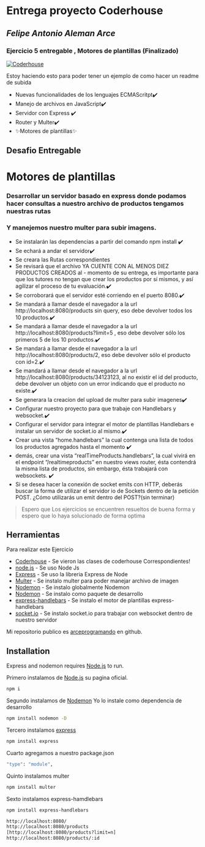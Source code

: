 # Entrega proyecto Coderhouse
## _Felipe Antonio Aleman Arce_
### Ejercicio 5 entregable , Motores de plantillas  (Finalizado)
[![Coderhouse](https://res.cloudinary.com/hdsqazxtw/image/upload/v1570710978/coderhouse.jpg)](https://github.com/arceprogramando)

Estoy haciendo esto para poder tener un ejemplo de como hacer un readme de subida

- Nuevas funcionalidades de los lenguajes ECMAScritpt✔️
- Manejo de archivos en JavaScript✔️
- Servidor con Express ✔️
- Router y Multer✔️
- ✨Motores de plantillas✨

## Desafio Entregable
# Motores de plantillas
### Desarrollar un servidor basado en express donde podamos hacer consultas a nuestro archivo de productos tengamos nuestras rutas
### Y manejemos nuestro multer para subir imagens.


- Se instalarán las dependencias a partir del comando npm install ✔️
- Se echará a andar el servidor✔️
- Se creara las Rutas correspondientes
- Se revisará que el archivo YA CUENTE CON AL MENOS DIEZ PRODUCTOS CREADOS al - momento de su entrega, es importante para que los tutores no tengan que crear los productos por sí mismos, y así agilizar el proceso de tu evaluación.✔️
- Se corroborará que el servidor esté corriendo en el puerto 8080.✔️
- Se mandará a llamar desde el navegador a la url http://localhost:8080/products sin query, eso debe devolver todos los 10 productos.✔️
- Se mandará a llamar desde el navegador a la url http://localhost:8080/products?limit=5 , eso debe devolver sólo los primeros 5 de los 10 productos.✔️
- Se mandará a llamar desde el navegador a la url http://localhost:8080/products/2, eso debe devolver sólo el producto con id=2.✔️
- Se mandará a llamar desde el navegador a la url http://localhost:8080/products/34123123, al no existir el id del producto, debe devolver un objeto con un error indicando que el producto no existe.✔️
- Se generara la creacion del upload de multer para subir imagenes✔️
- Configurar nuestro proyecto para que trabaje con Handlebars y websocket.✔️
- Configurar el servidor para integrar el motor de plantillas Handlebars e instalar un servidor de socket.io al mismo.✔️
- Crear una vista “home.handlebars” la cual contenga una lista de todos los productos agregados hasta el momento ✔️
- demás, crear una vista “realTimeProducts.handlebars”, la cual vivirá en el endpoint “/realtimeproducts” en nuestro views router, ésta contendrá la misma lista de productos, sin embargo, ésta trabajará con websockets. ✔️
- Si se desea hacer la conexión de socket emits con HTTP, deberás buscar la forma de utilizar el servidor io de Sockets dentro de la petición POST. ¿Cómo utilizarás un emit dentro del POST?(sin terminar)


> Espero que Los ejercicios se encuentren
> resueltos de buena forma y espero 
> que lo haya solucionado de forma optima


## Herramientas

Para realizar este Ejercicio

- [Coderhouse]  - Se vieron las clases de coderhouse Correspondientes!
- [node.js] - Se uso Node Js
- [Express] - Se uso la libreria Express de Node
- [Multer] - Se instalo multer para poder manejar archivo de imagen
- [Nodemon] - Se instalo globalmente Nodemon
- [Nodemon] - Se instalo como paquete de desarrollo 
- [express-handlebars] - Se instalo el motor de plantillas express-handlebars
- [socket.io] - Se instalo socket.io para trabajar con websocket dentro de nuestro servidor

Mi repositorio publico es  [arceprogramando][arceprogramando]
en github.

## Installation

Express and nodemon requires [Node.js](https://nodejs.org/) to run.

Primero instalamos de [Node.js](https://nodejs.org/)  su pagina oficial.

```sh
npm i

```

Segundo instalamos de [Nodemon](https://nodemon.io) 
Yo lo instale como dependencia de desarrollo

```sh
npm install nodemon -D

```

Tercero instalamos [express](http://expressjs.com)

```sh
npm install express

```
Cuarto agregamos a nuestro package.json


```sh
"type": "module",
```
Quinto instalamos multer

```sh
npm install multer
```

Sexto instalamos express-hamdlebars

```sh
npm install express-handlebars
```

```sh
http://localhost:8080/
http://localhost:8080/products
[http://localhost:8080/products?limit=n]
http://localhost:8080/products/:id
```



  [Coderhouse]: <https://plataforma.coderhouse.com/cursos/43335/programacion-backend>
  [arceprogramando]: <https://github.com/arceprogramando>
  [node.js]: <http://nodejs.org>
  [express]: <http://expressjs.com>
  [Nodemon]: <https://nodemon.io>
  [Multer]:<https://www.npmjs.com/package/multer>
  [express-handlebars]:<https://www.npmjs.com/package/express-handlebars>
  [socket.io]:<https://socket.io/docs/v4/>
